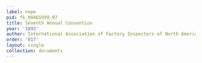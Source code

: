 ```yaml
---
label: nope
pid: fk_00465999_07
title: Seventh Annual Convention
year: '1893'
author: International Association of Factory Inspectors of North America
order: '017'
layout: single
collection: documents
---
```

